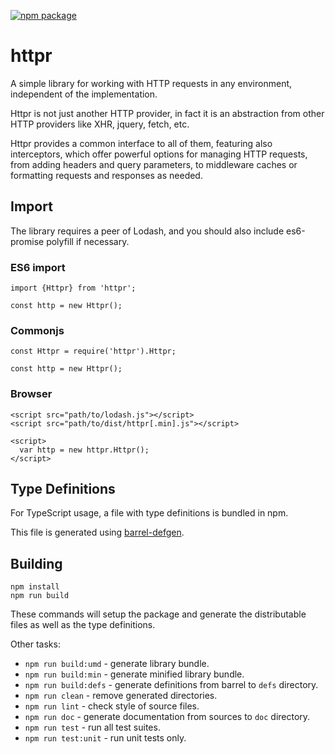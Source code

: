[![npm package](https://badge.fury.io/js/httpr.svg)](https://badge.fury.io/js/httpr)

# httpr

A simple library for working with HTTP requests in any environment, independent of the implementation.

Httpr is not just another HTTP provider, in fact it is an abstraction from other HTTP providers like XHR,
jquery, fetch, etc.

Httpr provides a common interface to all of them, featuring also interceptors, which
offer powerful options for managing HTTP requests, from adding headers and query parameters, to middleware
caches or formatting requests and responses as needed.

## Import

The library requires a peer of Lodash, and you should also include es6-promise polyfill if necessary.

### ES6 import

```
import {Httpr} from 'httpr';

const http = new Httpr();
```

### Commonjs

```
const Httpr = require('httpr').Httpr;

const http = new Httpr();
```

### Browser

```
<script src="path/to/lodash.js"></script>
<script src="path/to/dist/httpr[.min].js"></script>

<script>
  var http = new httpr.Httpr();
</script>
```

## Type Definitions

For TypeScript usage, a file with type definitions is bundled in npm.

This file is generated using [barrel-defgen](https://github.com/RecuencoJones/barrel-defgen).

## Building

```
npm install
npm run build
```

These commands will setup the package and generate the distributable files as well as the type definitions.

Other tasks:

- `npm run build:umd` - generate library bundle.
- `npm run build:min` - generate minified library bundle.
- `npm run build:defs` - generate definitions from barrel to `defs` directory.
- `npm run clean` - remove generated directories.
- `npm run lint` - check style of source files.
- `npm run doc` - generate documentation from sources to `doc` directory.
- `npm run test` - run all test suites.
- `npm run test:unit` - run unit tests only.
